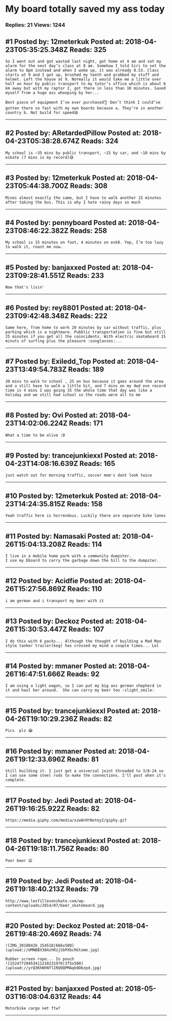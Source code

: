 # My board totally saved my ass today

### Replies: 21 Views: 1244

## \#1 Posted by: 12meterkuk Posted at: 2018-04-23T05:35:25.348Z Reads: 325

```
So I went out and got wasted last night, got home at 4 am and set my alarm for the next day’s class at 8 am. Somehow I told Siri to set the alarm to 8pm instead and when I woke up, it was already 8.53. Class starts at 9 and I got up, brushed my teeth and grabbed my stuff and helmet. Left the house at 9. Normally it would take me a little over half an hour by public transport to my tutor’s office which is about 6 km away but with my raptor 2, got there in less than 10 minutes. Saved myself from a huge ass whooping by her...

Best piece of equipment I’ve ever purchased👌 Don’t think I could’ve gotten there so fast with my own boards because a. They’re in another country b. Not build for speed😅
```

---
## \#2 Posted by: ARetardedPillow Posted at: 2018-04-23T05:38:28.674Z Reads: 324

```
My school is ~35 mins by public transport, ~15 by car, and ~10 mins by eskate (7 mins is my record)😅
```

---
## \#3 Posted by: 12meterkuk Posted at: 2018-04-23T05:44:38.700Z Reads: 308

```
Mines almost exactly the same, but I have to walk another 15 minutes after taking the bus. This is why I hate rainy days so much
```

---
## \#4 Posted by: pennyboard Posted at: 2018-04-23T08:46:22.382Z Reads: 258

```
My school is 15 minutes on foot, 4 minutes on esk8. Yep, I’m too lazy to walk it, roast me now.
```

---
## \#5 Posted by: banjaxxed Posted at: 2018-04-23T09:28:41.551Z Reads: 233

```
Now that's livin'
```

---
## \#6 Posted by: rey8801 Posted at: 2018-04-23T09:42:48.348Z Reads: 222

```
Same here, from home to work 20 minutes by car without traffic, plus parking which is a nightmare. Pubblic transportation is fine but still 25 minutes if you get all the coincidents. With electric skateboard 15 minuts of surfing plus the pleasure :sunglasses:...
```

---
## \#7 Posted by: Exiledd_Top Posted at: 2018-04-23T13:49:54.783Z Reads: 189

```
30 mins to walk to school , 25 on bus because it goes around the area and u still have to walk a little bit, and 7 mins on my 4wd evo record time is 4 mins I was going 35 the whole time that day was like a holiday and we still had school so the roads were all to me
```

---
## \#8 Posted by: Ovi Posted at: 2018-04-23T14:02:06.224Z Reads: 171

```
What a time to be alive :D
```

---
## \#9 Posted by: trancejunkiexxl Posted at: 2018-04-23T14:08:16.639Z Reads: 165

```
just watch out for morning traffic, soccer mom's dont look twice
```

---
## \#10 Posted by: 12meterkuk Posted at: 2018-04-23T14:24:35.815Z Reads: 158

```
Yeah traffic here is horrendous. Luckily there are separate bike lanes
```

---
## \#11 Posted by: Namasaki Posted at: 2018-04-26T15:04:13.208Z Reads: 114

```
I live in a mobile home park with a community dumpster. 
I use my Eboard to carry the garbage down the hill to the dumpster.
```

---
## \#12 Posted by: Acidfie Posted at: 2018-04-26T15:27:56.869Z Reads: 110

```
i am german and i transport my beer with it
```

---
## \#13 Posted by: Deckoz Posted at: 2018-04-26T15:30:53.447Z Reads: 107

```
I do this with 6 packs... Although the thought of building a Mad Max style tanker trailer(keg) has crossed my mind a couple times... Lol
```

---
## \#14 Posted by: mmaner Posted at: 2018-04-26T16:47:51.666Z Reads: 92

```
I am using a light wagon, so I can put my big ass german shepherd in it and haul her around.  She can carry my beer too :slight_smile:
```

---
## \#15 Posted by: trancejunkiexxl Posted at: 2018-04-26T19:10:29.236Z Reads: 82

```
Pics  plz 😂
```

---
## \#16 Posted by: mmaner Posted at: 2018-04-26T19:12:33.696Z Reads: 81

```
Still building it. I just got a universal joint threaded to 3/8-24 so I can use some steel rods to make the connections. I'll post when it's complete.
```

---
## \#17 Posted by: Jedi Posted at: 2018-04-26T19:16:25.922Z Reads: 82

```
https://media.giphy.com/media/xzw8n9tNotoyI/giphy.gif
```

---
## \#18 Posted by: trancejunkiexxl Posted at: 2018-04-26T19:18:11.756Z Reads: 80

```
Poor beer 😦
```

---
## \#19 Posted by: Jedi Posted at: 2018-04-26T19:18:40.213Z Reads: 79

```
http://www.lesfillesenskate.com/wp-content/uploads/2014/07/beer_skateboard.jpg
```

---
## \#20 Posted by: Deckoz Posted at: 2018-04-26T19:48:20.469Z Reads: 74

```
![IMG_20180426_154518|666x500](upload://UMNBBX384zhRzjSbPXbcRGtame.jpg)

Rubber screen rope... In pouch
![15247720453411210231970|375x500](upload://yrQ3KhNhNflIRQ9QPMAqk0Dbzpd.jpg)
```

---
## \#21 Posted by: banjaxxed Posted at: 2018-05-03T16:08:04.631Z Reads: 44

```
Motorbike cargo net ftw?
```

---
